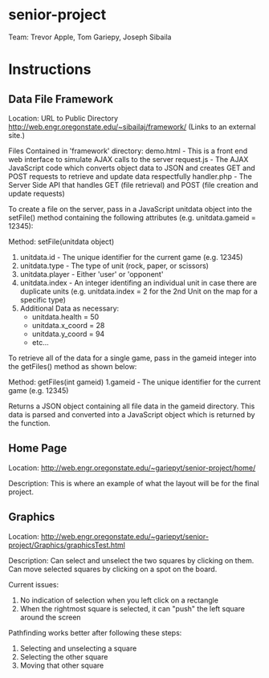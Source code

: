 # senior-project
Team: Trevor Apple, Tom Gariepy, Joseph Sibaila

# Instructions

Data File Framework
----------------------------------------------------------------------------------
Location:
URL to Public Directory
http://web.engr.oregonstate.edu/~sibailaj/framework/ (Links to an external site.)

Files Contained in 'framework' directory:
demo.html - This is a front end web interface to simulate AJAX calls to the server
request.js - The AJAX JavaScript code which converts object data to JSON and creates GET and POST requests to retrieve and update data respectfully
handler.php - The Server Side API that handles GET (file retrieval) and POST (file creation and update requests)

To create a file on the server, pass in a JavaScript unitdata object into the setFile() method containing the following attributes (e.g. unitdata.gameid = 12345):

Method: setFile(unitdata object)
1. unitdata.id - The unique identifier for the current game (e.g. 12345)
2. unitdata.type - The type of unit (rock, paper, or scissors)
3. unitdata.player - Either 'user' or 'opponent'
4. unitdata.index - An integer identifing an individual unit in case there are duplicate units
           (e.g. unitdata.index = 2 for the 2nd Unit on the map for a specific type)
5. Additional Data as necessary:
   - unitdata.health = 50
   - unitdata.x_coord = 28
   - unitdata.y_coord = 94
   - etc...

To retrieve all of the data for a single game, pass in the gameid integer into the
getFiles() method as shown below:

Method: getFiles(int gameid)
1.gameid - The unique identifier for the current game (e.g. 12345)

Returns a JSON object containing all file data in the gameid directory. This data is
parsed and converted into a JavaScript object which is returned by the function.




Home Page
----------------------------------------------------------------------------------
Location:
http://web.engr.oregonstate.edu/~gariepyt/senior-project/home/

Description:
This is where an example of what the layout will be for the final project. 




Graphics
----------------------------------------------------------------------------------
Location:
http://web.engr.oregonstate.edu/~gariepyt/senior-project/Graphics/graphicsTest.html

Description:
Can select and unselect the two squares by clicking on them.
Can move selected squares by clicking on a spot on the board.

Current issues:
1. No indication of selection when you left click on a rectangle
2. When the rightmost square is selected, it can "push" the left square around the screen 

Pathfinding works better after following these steps:
  1. Selecting and unselecting a square
  2. Selecting the other square
  3. Moving that other square
